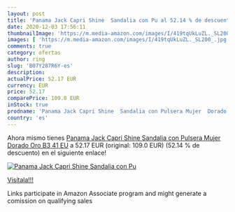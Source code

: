 ```yaml
---
layout: post
title: 'Panama Jack Capri Shine  Sandalia con Pu al 52.14 % de descuento'
date: 2020-12-03 17:56:11
thumbnailImage: 'https://m.media-amazon.com/images/I/419tqUkLuZL._SL200_.jpg'
images: [ 'https://m.media-amazon.com/images/I/419tqUkLuZL._SL200_.jpg' ]
comments: true
category: ofertas
author: ring
slug: 'B07Y287R6Y-es'
description:
actualPrice: 52.17 EUR
currency: EUR
price: 52.17
comparePrice: 109.0 EUR
inStock: true
prodname: 'Panama Jack Capri Shine  Sandalia con Pulsera Mujer  Dorado  Oro B3   41 EU'
country: 'es'
---
```


Ahora mismo tienes [Panama Jack Capri Shine  Sandalia con Pulsera Mujer  Dorado  Oro B3   41 EU](https://www.amazon.es/dp/B07Y287R6Y/?tag=tolees-21) a 52.17 EUR (original: 109.0 EUR) (52.14 %  de descuento) en el siguiente enlace!

[![Panama Jack Capri Shine  Sandalia con Pu](https://m.media-amazon.com/images/I/419tqUkLuZL._SL200_.jpg)](https://www.amazon.es/dp/B07Y287R6Y/?tag=tolees-21)

[Visítala!!!](https://www.amazon.es/dp/B07Y287R6Y/?tag=tolees-21)

Links participate in Amazon Associate program and might generate a comission on qualifying sales
